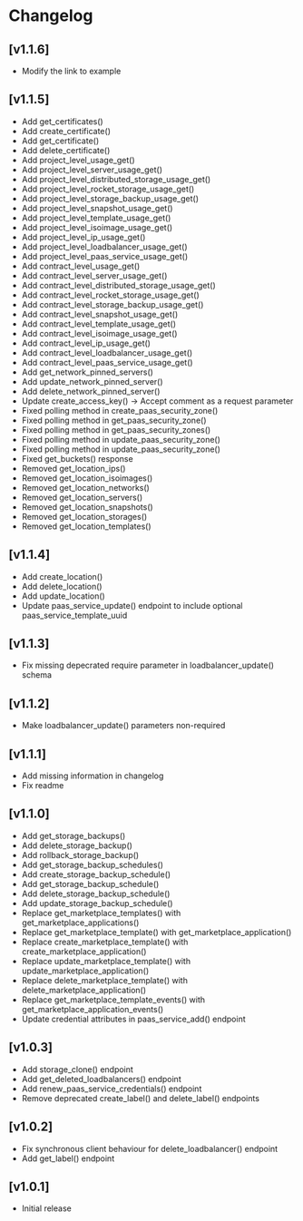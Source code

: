 # Changelog

## [v1.1.6]
- Modify the link to example

## [v1.1.5] 

- Add get_certificates()
- Add create_certificate()
- Add get_certificate()
- Add delete_certificate()
- Add project_level_usage_get()
- Add project_level_server_usage_get()
- Add project_level_distributed_storage_usage_get()
- Add project_level_rocket_storage_usage_get()
- Add project_level_storage_backup_usage_get()
- Add project_level_snapshot_usage_get()
- Add project_level_template_usage_get()
- Add project_level_isoimage_usage_get()
- Add project_level_ip_usage_get()
- Add project_level_loadbalancer_usage_get()
- Add project_level_paas_service_usage_get()
- Add contract_level_usage_get()
- Add contract_level_server_usage_get()
- Add contract_level_distributed_storage_usage_get()
- Add contract_level_rocket_storage_usage_get()
- Add contract_level_storage_backup_usage_get()
- Add contract_level_snapshot_usage_get()
- Add contract_level_template_usage_get()
- Add contract_level_isoimage_usage_get()
- Add contract_level_ip_usage_get()
- Add contract_level_loadbalancer_usage_get()
- Add contract_level_paas_service_usage_get()
- Add get_network_pinned_servers()
- Add update_network_pinned_server()
- Add delete_network_pinned_server()
- Update create_access_key() -> Accept comment as a request parameter
- Fixed polling method in create_paas_security_zone()
- Fixed polling method in get_paas_security_zone()
- Fixed polling method in get_paas_security_zones()
- Fixed polling method in update_paas_security_zone()
- Fixed polling method in update_paas_security_zone()
- Fixed get_buckets() response
- Removed get_location_ips()
- Removed get_location_isoimages()
- Removed get_location_networks()
- Removed get_location_servers()
- Removed get_location_snapshots()
- Removed get_location_storages()
- Removed get_location_templates()

## [v1.1.4] 

- Add create_location()
- Add delete_location()
- Add update_location()
- Update paas_service_update() endpoint to include optional paas_service_template_uuid

## [v1.1.3] 

- Fix missing depecrated require parameter in loadbalancer_update() schema


## [v1.1.2] 

- Make loadbalancer_update() parameters non-required

## [v1.1.1] 

- Add missing information in changelog
- Fix readme

## [v1.1.0] 

- Add get_storage_backups()
- Add delete_storage_backup()
- Add rollback_storage_backup()
- Add get_storage_backup_schedules()
- Add create_storage_backup_schedule()
- Add get_storage_backup_schedule()
- Add delete_storage_backup_schedule()
- Add update_storage_backup_schedule()
- Replace get_marketplace_templates() with get_marketplace_applications()
- Replace get_marketplace_template() with get_marketplace_application()
- Replace create_marketplace_template() with create_marketplace_application()
- Replace update_marketplace_template() with update_marketplace_application()
- Replace delete_marketplace_template() with delete_marketplace_application()
- Replace get_marketplace_template_events() with get_marketplace_application_events()
- Update credential attributes in paas_service_add() endpoint

## [v1.0.3] 

- Add storage_clone() endpoint
- Add get_deleted_loadbalancers() endpoint
- Add renew_paas_service_credentials() endpoint
- Remove deprecated create_label() and delete_label() endpoints

## [v1.0.2] 

- Fix synchronous client behaviour for delete_loadbalancer() endpoint
- Add get_label() endpoint

## [v1.0.1] 

- Initial release

